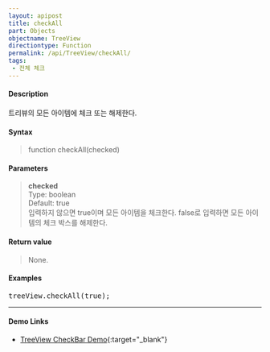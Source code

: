 ```yaml
---
layout: apipost
title: checkAll
part: Objects
objectname: TreeView
directiontype: Function
permalink: /api/TreeView/checkAll/
tags:
 - 전체 체크
---
```



#### Description

 트리뷰의 모든 아이템에 체크 또는 해제한다.

#### Syntax

> function checkAll(checked)

#### Parameters

> **checked**  
> Type: boolean  
> Default: true  
> 입력하지 않으면 true이며 모든 아이템을 체크한다. false로 입력하면 모든 아이템의 체크 박스를 해제한다.  

#### Return value

> None.  

#### Examples 

<pre class="prettyprint">
treeView.checkAll(true);
</pre>

---

#### Demo Links

* [TreeView CheckBar Demo](http://demo.realgrid.net/Demo/TreeCheckBar){:target="_blank"}   
